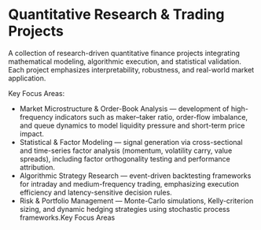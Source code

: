 # Quantitative Research & Trading Projects
A collection of research-driven quantitative finance projects integrating mathematical modeling, algorithmic execution, and statistical validation.
Each project emphasizes interpretability, robustness, and real-world market application.

Key Focus Areas:
- Market Microstructure & Order-Book Analysis — development of high-frequency indicators such as maker–taker ratio, order-flow imbalance, and queue dynamics to model liquidity pressure and short-term price impact.
- Statistical & Factor Modeling — signal generation via cross-sectional and time-series factor analysis (momentum, volatility carry, value spreads), including factor orthogonality testing and performance attribution.
- Algorithmic Strategy Research — event-driven backtesting frameworks for intraday and medium-frequency trading, emphasizing execution efficiency and latency-sensitive decision rules.
- Risk & Portfolio Management — Monte-Carlo simulations, Kelly-criterion sizing, and dynamic hedging strategies using stochastic process frameworks.Key Focus Areas
